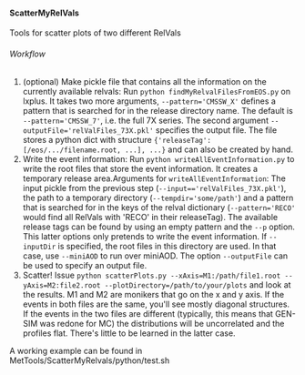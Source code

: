 
#### ScatterMyRelVals 
  Tools for scatter plots of two different RelVals  
  
###### Workflow
1. (optional) Make pickle file that contains all the information on the currently available relvals: Run `python findMyRelvalFilesFromEOS.py` on lxplus. It takes two more arguments, `--pattern='CMSSW_X'` defines a pattern that is searched for in the release directory name. The default is `--pattern='CMSSW_7'`, i.e. the full 7X series. The second argument `--outputFile='relValFiles_73X.pkl'` specifies the output file. The file stores a python dict with structure `{'releaseTag':[/eos/.../filename.root, ...], ...}` and can also be created by hand.
2. Write the event information: Run `python writeAllEventInformation.py` to write the root files that store the event information. It creates a temporary release area.Arguments for `writeAllEventInformation`: The input pickle from the previous step (`--input=='relValFiles_73X.pkl'`), the path to a temporary directory (`--tempdir='some/path'`) and a pattern that is searched for in the keys of the relval dictionary (`--pattern='RECO'` would find all RelVals with 'RECO' in their releaseTag). The available release tags can be found by using an empty pattern and the `--p` option. This latter options only pretends to write the event information. If `--inputDir` is specified, the root files in this directory are used. In that case, use `--miniAOD` to run over miniAOD. The option `--outputFile` can be used to specify an output file.
3. Scatter! Issue `python scatterPlots.py --xAxis=M1:/path/file1.root --yAxis=M2:file2.root --plotDirectory=/path/to/your/plots` and look at the results. M1 and M2 are monikers that go on the x and y axis. If the events in both files are the same, you'll see mostly diagonal structures. If the events in the two files are different (typically, this means that GEN-SIM was redone for MC) the distributions will be uncorrelated and the profiles flat. There's little to be learned in the latter case.

A working example can be found in MetTools/ScatterMyRelvals/python/test.sh

